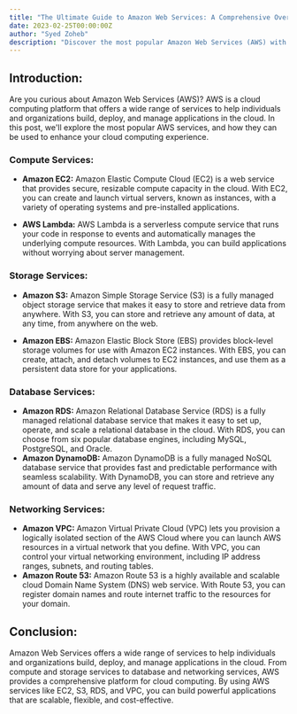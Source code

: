 ```yaml
---
title: "The Ultimate Guide to Amazon Web Services: A Comprehensive Overview of AWS Services"
date: 2023-02-25T00:00:00Z
author: "Syed Zoheb"
description: "Discover the most popular Amazon Web Services (AWS) with examples. Learn how to build, deploy, and manage cloud applications with EC2, S3, RDS, and more."
---
```


## Introduction:
Are you curious about Amazon Web Services (AWS)? AWS is a cloud computing platform that offers a wide range of services to help individuals and organizations build, deploy, and manage applications in the cloud. In this post, we'll explore the most popular AWS services, and how they can be used to enhance your cloud computing experience.

### Compute Services:
* **Amazon EC2:** Amazon Elastic Compute Cloud (EC2) is a web service that provides secure, resizable compute capacity in the cloud. With EC2, you can create and launch virtual servers, known as instances, with a variety of operating systems and pre-installed applications.

* **AWS Lambda:** AWS Lambda is a serverless compute service that runs your code in response to events and automatically manages the underlying compute resources. With Lambda, you can build applications without worrying about server management.

### Storage Services:
* **Amazon S3:** Amazon Simple Storage Service (S3) is a fully managed object storage service that makes it easy to store and retrieve data from anywhere. With S3, you can store and retrieve any amount of data, at any time, from anywhere on the web.

* **Amazon EBS:** Amazon Elastic Block Store (EBS) provides block-level storage volumes for use with Amazon EC2 instances. With EBS, you can create, attach, and detach volumes to EC2 instances, and use them as a persistent data store for your applications.

### Database Services:
* **Amazon RDS:** Amazon Relational Database Service (RDS) is a fully managed relational database service that makes it easy to set up, operate, and scale a relational database in the cloud. With RDS, you can choose from six popular database engines, including MySQL, PostgreSQL, and Oracle.
* **Amazon DynamoDB:** Amazon DynamoDB is a fully managed NoSQL database service that provides fast and predictable performance with seamless scalability. With DynamoDB, you can store and retrieve any amount of data and serve any level of request traffic.

### Networking Services:
* **Amazon VPC:** Amazon Virtual Private Cloud (VPC) lets you provision a logically isolated section of the AWS Cloud where you can launch AWS resources in a virtual network that you define. With VPC, you can control your virtual networking environment, including IP address ranges, subnets, and routing tables.
* **Amazon Route 53:** Amazon Route 53 is a highly available and scalable cloud Domain Name System (DNS) web service. With Route 53, you can register domain names and route internet traffic to the resources for your domain.

## Conclusion:
Amazon Web Services offers a wide range of services to help individuals and organizations build, deploy, and manage applications in the cloud. From compute and storage services to database and networking services, AWS provides a comprehensive platform for cloud computing. By using AWS services like EC2, S3, RDS, and VPC, you can build powerful applications that are scalable, flexible, and cost-effective.
